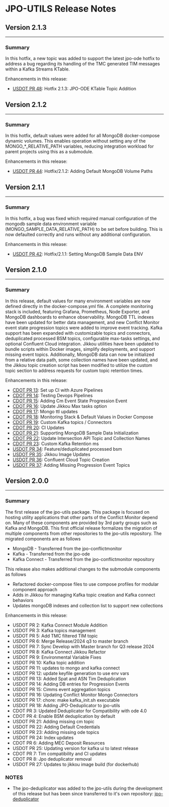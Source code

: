 # JPO-UTILS Release Notes

## Version 2.1.3
----------------------------------------
### **Summary**
In this hotfix, a new topic was added to support the latest jpo-ode hotfix to address a bug regarding its handling of the TMC generated TIM messages within a Kafka Streams KTable.

Enhancements in this release:
- [USDOT PR 48](https://github.com/usdot-jpo-ode/jpo-utils/pull/48): Hotfix 2.1.3: JPO-ODE KTable Topic Addition

## Version 2.1.2
----------------------------------------
### **Summary**
In this hotfix, default values were added for all MongoDB docker-compose dynamic volumes. This enables operation without setting any of the MONGO_*_RELATIVE_PATH variables, reducing integration workload for parent projects using this as a submodule. 

Enhancements in this release:
- [USDOT PR 44](https://github.com/usdot-jpo-ode/jpo-utils/pull/44): Hotfix/2.1.2: Adding Default MongoDB Volume Paths

## Version 2.1.1
----------------------------------------
### **Summary**
In this hotfix, a bug was fixed which required manual configuration of the mongodb sample data environment variable (MONGO_SAMPLE_DATA_RELATIVE_PATH) to be set before building. This is now defaulted correctly and runs without any additional configuration. 

Enhancements in this release:
- [USDOT PR 42](https://github.com/usdot-jpo-ode/jpo-utils/pull/42): Hotfix/2.1.1: Setting MongoDB Sample Data ENV

## Version 2.1.0
----------------------------------------
### **Summary**
In this release, default values for many environment variables are now defined directly in the docker-compose.yml file. A complete monitoring stack is included, featuring Grafana, 
Prometheus, Node Exporter, and MongoDB dashboards to enhance observability. MongoDB TTL indexes have been updated for better data management, and new Conflict Monitor event state 
progression topics were added to improve event tracking. Kafka support has been expanded with customizable topics and connectors, deduplicated processed BSM topics, configurable 
max-tasks settings, and optional Confluent Cloud integration. Jikkou utilities have been updated to bundle scripts within Docker images, simplify deployments, and support missing 
event topics. Additionally, MongoDB data can now be initialized from a relative data path, some collection names have been updated, and the Jikkou topic creation script has been 
modified to utilize the custom topic section to address requests for custom topic retention times.

Enhancements in this release:
- [CDOT PR 13](https://github.com/CDOT-CV/jpo-utils/pull/13): Set up CI with Azure Pipelines
- [CDOT PR 14](https://github.com/CDOT-CV/jpo-utils/pull/14): Testing Devops Pipelines
- [CDOT PR 15](https://github.com/CDOT-CV/jpo-utils/pull/15): Adding Cm Event State Progression Event
- [CDOT PR 16](https://github.com/CDOT-CV/jpo-utils/pull/16): Update Jikkou Max tasks option
- [CDOT PR 17](https://github.com/CDOT-CV/jpo-utils/pull/17): Mongo ttl updates
- [CDOT PR 18](https://github.com/CDOT-CV/jpo-utils/pull/18): Monitoring Stack & Default Values in Docker Compose
- [CDOT PR 19](https://github.com/CDOT-CV/jpo-utils/pull/19): Custom Kafka topics / Connectors
- [CDOT PR 20](https://github.com/CDOT-CV/jpo-utils/pull/20): CI Updates
- [CDOT PR 21](https://github.com/CDOT-CV/jpo-utils/pull/21): Supporting MongoDB Sample Data Initialization
- [CDOT PR 22](https://github.com/CDOT-CV/jpo-utils/pull/22): Update Intersection API Topic and Collection Names
- [CDOT PR 23](https://github.com/CDOT-CV/jpo-utils/pull/23): Custom Kafka Retention ms
- [USDOT PR 34](https://github.com/usdot-jpo-ode/jpo-utils/pull/34): Feature/deduplicated processed bsm
- [USDOT PR 35](https://github.com/usdot-jpo-ode/jpo-utils/pull/35): Jikkou Image Updates
- [USDOT PR 36](https://github.com/usdot-jpo-ode/jpo-utils/pull/36): Confluent Cloud Topic Creation
- [USDOT PR 37](https://github.com/usdot-jpo-ode/jpo-utils/pull/37): Adding Missing Progression Event Topics


## Version 2.0.0
----------------------------------------
### **Summary**
The first release of the jpo-utils package. This package is focused on hosting utility applications that other parts of the Conflict Monitor depend on. Many of these components are provided by 3rd party groups such as Kafka and MongoDB. This first official release formalizes the migration of multiple components from other repositories to the jpo-utils repository. The migrated components are as follows
- MongoDB - Transferred from the jpo-conflictmonitor
- Kafka - Transferred from the jpo-ode
- Kafka Connect - Transferred from the jpo-conflictmonitor repository

This release also makes additional changes to the submodule components as follows
- Refactored docker-compose files to use compose profiles for modular component approach
- Adds in Jikkou for managing Kafka topic creation and Kafka connect behaviors
- Updates mongoDB indexes and collection list to support new collections

Enhancements in this release:
- USDOT PR 2: Kafka Connect Module Addition
- USDOT PR 3: Kafka topics management
- USDOT PR 5: Add TMC filtered TIM topic
- USDOT PR 6: Merge Release/2024 q3 to master branch
- USDOT PR 7: Sync Develop with Master branch for Q3 release 2024
- USDOT PR 8: Kafka Connect Jikkou Refactor
- USDOT PR 9: Environmental Variable Fixes
- USDOT PR 10: Kafka topic addition
- USDOT PR 11: updates to mongo and kafka connect
- USDOT PR 12: update keyfile generation to use env vars
- USDOT PR 13: Added Spat and ASN Tim Deduplication
- USDOT PR 14: Adding DB entries for Progression Events
- USDOT PR 15: Cimms event aggregation topics
- USDOT PR 16: Updating Conflict Monitor Mongo Connectors
- USDOT PR 17: chore: make kafka_init.sh executable
- USDOT PR 18: Adding JPO-Deduplicator to jpo-utils
- CDOT PR 3: Updated Deduplicator for Compatibility with ode 4.0
- CDOT PR 4: Enable BSM deduplication by default
- USDOT PR 21: Adding missing cm topic
- USDOT PR 22: Adding Default Credentials
- USDOT PR 23: Adding missing ode topics
- USDOT PR 24: Index updates
- CDOT PR 6: Adding MEC Deposit Resources
- USDOT PR 25: Updating version for kafka ui to latest release
- CDOT PR 7: Tim compatibility and CI updates
- CDOT PR 8: Jpo deduplicator removal
- USDOT PR 27: Updates to jikkou image build (for dockerhub)


### **NOTES**
- The jpo-deduplicator was added to the jpo-utils during the development of this release but has been since transferred to it's own repository: [jpo-deduplicator](https://github.com/usdot-jpo-ode/jpo-deduplicator)
